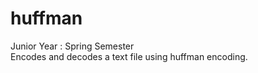 # huffman
Junior Year : Spring Semester </br>
Encodes and decodes a text file using huffman encoding.</br>
